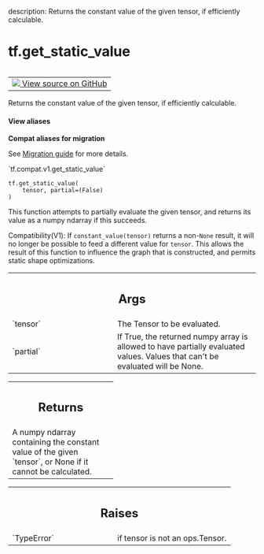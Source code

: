 description: Returns the constant value of the given tensor, if efficiently calculable.

<div itemscope itemtype="http://developers.google.com/ReferenceObject">
<meta itemprop="name" content="tf.get_static_value" />
<meta itemprop="path" content="Stable" />
</div>

# tf.get_static_value

<!-- Insert buttons and diff -->

<table class="tfo-notebook-buttons tfo-api nocontent" align="left">
<td>
  <a target="_blank" href="https://github.com/tensorflow/tensorflow/blob/r2.4/tensorflow/python/framework/tensor_util.py#L805-L845">
    <img src="https://www.tensorflow.org/images/GitHub-Mark-32px.png" />
    View source on GitHub
  </a>
</td>
</table>



Returns the constant value of the given tensor, if efficiently calculable.

<section class="expandable">
  <h4 class="showalways">View aliases</h4>
  <p>
<b>Compat aliases for migration</b>
<p>See
<a href="https://www.tensorflow.org/guide/migrate">Migration guide</a> for
more details.</p>
<p>`tf.compat.v1.get_static_value`</p>
</p>
</section>

<pre class="devsite-click-to-copy prettyprint lang-py tfo-signature-link">
<code>tf.get_static_value(
    tensor, partial=(False)
)
</code></pre>



<!-- Placeholder for "Used in" -->

This function attempts to partially evaluate the given tensor, and
returns its value as a numpy ndarray if this succeeds.

Compatibility(V1): If `constant_value(tensor)` returns a non-`None` result, it
will no longer be possible to feed a different value for `tensor`. This allows
the result of this function to influence the graph that is constructed, and
permits static shape optimizations.

<!-- Tabular view -->
 <table class="responsive fixed orange">
<colgroup><col width="214px"><col></colgroup>
<tr><th colspan="2"><h2 class="add-link">Args</h2></th></tr>

<tr>
<td>
`tensor`
</td>
<td>
The Tensor to be evaluated.
</td>
</tr><tr>
<td>
`partial`
</td>
<td>
If True, the returned numpy array is allowed to have partially
evaluated values. Values that can't be evaluated will be None.
</td>
</tr>
</table>



<!-- Tabular view -->
 <table class="responsive fixed orange">
<colgroup><col width="214px"><col></colgroup>
<tr><th colspan="2"><h2 class="add-link">Returns</h2></th></tr>
<tr class="alt">
<td colspan="2">
A numpy ndarray containing the constant value of the given `tensor`,
or None if it cannot be calculated.
</td>
</tr>

</table>



<!-- Tabular view -->
 <table class="responsive fixed orange">
<colgroup><col width="214px"><col></colgroup>
<tr><th colspan="2"><h2 class="add-link">Raises</h2></th></tr>

<tr>
<td>
`TypeError`
</td>
<td>
if tensor is not an ops.Tensor.
</td>
</tr>
</table>

